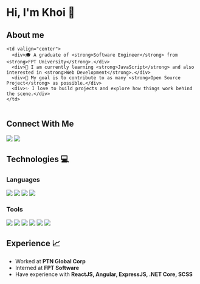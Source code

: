 # Hi, I'm Khoi 👋

## About me
<table>
  <tr>
    
    <td valign="center">      
      <div>🎓 A graduate of <strong>Software Engineer</strong> from <strong>FPT University</strong>.</div>
      <div>🌱 I am currently learning <strong>JavaScript</strong> and also interested in <strong>Web Development</strong>.</div>
      <div>🎯 My goal is to contribute to as many <strong>Open Source Project</strong> as possible.</div>
      <div>✨ I love to build projects and explore how things work behind the scene.</div>
    </td>
  <!--   <td>
      # this is my daily.dev card, you can edit this accordingly
      <a href="https://app.daily.dev/Astrodevil">
        <img src="https://api.daily.dev/devcards/81fef2c2311f4739a063dbde61b40fe2.png?r=1fr" width="300" alt="Mr. Ånand's Dev Card"/>          
      </a>
    </td> -->

  </tr>
</table>

<!-- ![GitHub Activity Graph](https://activity-graph.herokuapp.com/graph?username=KhoiNgD&theme=dracula&hide_border=true) -->

## Connect With Me 
<a href="https://twitter.com/nd_khoi"><img src="https://img.icons8.com/color/48/000000/twitter--v1.png"/></a>
<a href="https://www.linkedin.com/in/ndkhoii/"><img src="https://img.icons8.com/color/48/000000/linkedin.png"/></a>

## Technologies 💻
### Languages
<span><img src="https://img.icons8.com/color/48/000000/html-5--v1.png"/></span>
<span><img src="https://img.icons8.com/color/48/000000/css3.png"/></span>
<span><img src="https://img.icons8.com/color/48/000000/javascript--v1.png"/></span>
<span><img src="https://img.icons8.com/color/48/000000/python--v1.png"/></span>
### Tools
<span><img src="https://img.icons8.com/color/48/000000/visual-studio-code-2019.png"/></span>
<span><img src="https://img.icons8.com/color/48/000000/git.png"/></span>
<span><img src="https://img.icons8.com/color/48/000000/github--v1.png"/></span>
<span><img src="https://img.icons8.com/color/48/000000/figma--v1.png"/></span>
<span><img src="https://img.icons8.com/color/48/000000/jira.png"/></span>
<span><img src="https://img.icons8.com/color/48/000000/microsoft-excel-2019--v1.png"/></span>

## Experience 📈
<ul>
  <li>Worked at <strong>PTN Global Corp</strong></li>
  <li>Interned at <strong>FPT Software</strong></li>
  <li>Have experience with <strong>ReactJS, Angular, ExpressJS, .NET Core, SCSS</strong></li>
</ul>
